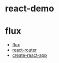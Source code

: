 # react-demo
# flux
* [flux](https://github.com/facebook/flux/tree/master/examples/flux-concepts)
* [react-router](https://reacttraining.com/react-router/web/example/basic)
* [create-react-app](https://github.com/facebook/create-react-app/blob/master/README.md#getting-started)
